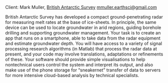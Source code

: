 Client: Mark Muller, [British Antarctic
Survey](British_Antarctic_Survey "wikilink")
<mmuller.earthsci@gmail.com>

British Antarctic Survey has developed a compact ground-penetrating
radar for measuring melt rates at the base of ice-sheets. In principle,
the same device can be used to locate groundwater in arid regions,
guiding borehole drilling and supporting groundwater management. Your
task is to create an app that runs on a smartphone, able to take data
from the radar equipment and estimate groundwater depth. You will have
access to a variety of signal processing research algorithms (in Matlab)
that process the radar data at present, and your code may involve
translations, adaptations or refinements of these. Your software should
provide simple visualisations to help nontechnical users control the
system and interpret its output, and also make use of the phone storage
for “sneakernet” transfer of data to servers for more intensive
cloud-based analysis by technical specialists.
